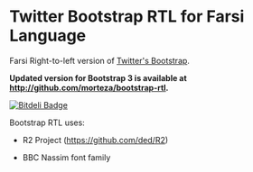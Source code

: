 Twitter Bootstrap RTL for Farsi Language
===

Farsi Right-to-left version of [Twitter's Bootstrap](https://github.com/twbs/bootstrap/).

**Updated version for Bootstrap 3 is available at http://github.com/morteza/bootstrap-rtl.**

[![Bitdeli Badge](https://d2weczhvl823v0.cloudfront.net/morteza/bootstrap2-rtl/trend.png)](https://bitdeli.com/free "Bitdeli Badge")

Bootstrap RTL uses:

* R2 Project (https://github.com/ded/R2)

* BBC Nassim font family
